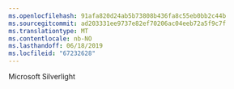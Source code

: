```yaml
---
ms.openlocfilehash: 91afa820d24ab5b73808b436fa8c55eb0bb2c44b
ms.sourcegitcommit: ad203331ee9737e82ef70206ac04eeb72a5f9c7f
ms.translationtype: MT
ms.contentlocale: nb-NO
ms.lasthandoff: 06/18/2019
ms.locfileid: "67232628"
---
```

Microsoft Silverlight